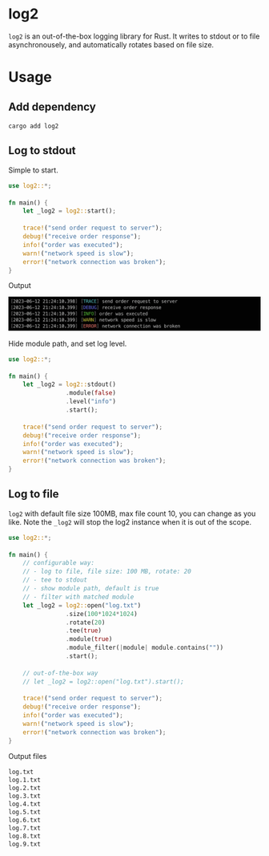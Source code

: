 # log2

`log2` is an out-of-the-box logging library for Rust. It writes to stdout or to file asynchronousely, 
and automatically rotates based on file size.

# Usage

## Add dependency
```
cargo add log2
```

## Log to stdout

Simple to start.

```rust
use log2::*;

fn main() {
    let _log2 = log2::start();

    trace!("send order request to server");
    debug!("receive order response");
    info!("order was executed");
    warn!("network speed is slow");
    error!("network connection was broken");
}
```

Output

![Screnshot of log2 output](images/output.png)

Hide module path, and set log level.

```rust
use log2::*;

fn main() {
    let _log2 = log2::stdout()
                .module(false)
                .level("info")
                .start();

    trace!("send order request to server");
    debug!("receive order response");
    info!("order was executed");
    warn!("network speed is slow");
    error!("network connection was broken");
}

```

## Log to file

`log2` with default file size 100MB, max file count 10, you can change as you like. Note the `_log2` will 
stop the log2 instance when it is out of the scope.

```rust
use log2::*;

fn main() {
    // configurable way: 
    // - log to file, file size: 100 MB, rotate: 20
    // - tee to stdout
    // - show module path, default is true
    // - filter with matched module
    let _log2 = log2::open("log.txt")
                .size(100*1024*1024)
                .rotate(20)
                .tee(true)
                .module(true)
                .module_filter(|module| module.contains(""))
                .start();

    // out-of-the-box way
    // let _log2 = log2::open("log.txt").start();

    trace!("send order request to server");
    debug!("receive order response");
    info!("order was executed");
    warn!("network speed is slow");
    error!("network connection was broken");
}

```

Output files

```
log.txt
log.1.txt
log.2.txt
log.3.txt
log.4.txt
log.5.txt
log.6.txt
log.7.txt
log.8.txt
log.9.txt
```
